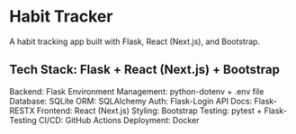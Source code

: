# Habit Tracker

A habit tracking app built with Flask, React (Next.js), and Bootstrap.

## Tech Stack: Flask + React (Next.js) + Bootstrap
Backend: Flask
Environment Management: python-dotenv + .env file
Database: SQLite
ORM: SQLAlchemy
Auth: Flask-Login
API Docs: Flask-RESTX
Frontend: React (Next.js)
Styling: Bootstrap
Testing: pytest + Flask-Testing
CI/CD: GitHub Actions
Deployment: Docker
